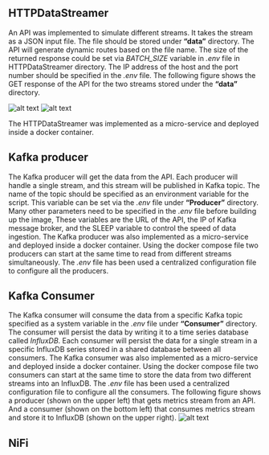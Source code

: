 ## HTTPDataStreamer 

An API was implemented to simulate different streams. It takes the stream as a JSON input file. The file should be stored under **“data”** directory. The API will generate dynamic routes based on the file name. The size of the returned response could be set via *BATCH_SIZE* variable in *.env* file in HTTPDataStreamer directory. The IP address of the host and the port number should be specified in the *.env* file. The following figure shows the GET response of the API for the two streams stored under the **“data”** directory. 

![alt text](https://github.com/FShamasneh/FactoryPal/blob/main/1.jpg?raw=true)
![alt text](https://github.com/FShamasneh/FactoryPal/blob/main/2.jpg?raw=true)

The  HTTPDataStreamer was implemented as a micro-service and deployed inside a docker container. 

## Kafka producer

The Kafka producer will get the data from the API. Each producer will handle a single stream, and this stream will be published in Kafka topic. The name of the topic should be specified as an environment variable for the script. This variable can be set via the *.env* file under **“Producer”** directory. Many other parameters need to be specified in the *.env* file before building up the image, These variables are the URL of the API, the IP of Kafka message broker, and the SLEEP variable to control the speed of data ingestion. The Kafka producer was also implemented as a micro-service and deployed inside a docker container. Using the docker compose file two producers can start at the same time to read from different streams simultaneously. The *.env* file has been used a centralized configuration file to configure all the producers. 

## Kafka Consumer
The Kafka consumer will consume the data from a specific Kafka topic specified as a system variable in the *.env* file under **“Consumer”** directory. The consumer will persist the data by writing it to a time series database called *InfluxDB*. Each consumer will persist the data for a single stream in a specific InfluxDB series stored in a shared database between all consumers. 
The Kafka consumer was also implemented as a micro-service and deployed inside a docker container. Using the docker compose file two consumers can start at the same time to store the data from two different streams  into an InfluxDB. The *.env* file has been used a centralized configuration file to configure all the consumers. 
The following figure shows a producer (shown on the upper left) that gets metrics stream from an API. And a consumer (shown on the bottom left) that consumes metrics stream and store it to InfluxDB (shown on the upper right). 
![alt text](https://github.com/FShamasneh/FactoryPal/blob/main/3.jpg?raw=true)

## NiFi